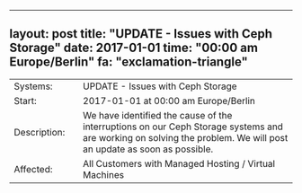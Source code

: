 --- 
 layout: post 
 title: "UPDATE - Issues with Ceph Storage" 
 date: 2017-01-01 
 time: "00:00 am Europe/Berlin" 
 fa: "exclamation-triangle" 
 --- 
 |                   |   |                                                                      | 
 |-------------------|---|----------------------------------------------------------------------| 
 | Systems:          |   | UPDATE - Issues with Ceph Storage| 
 | Start:            |   | 2017-01-01 at 00:00 am Europe/Berlin | 
 | Description:      |   | We have identified the cause of the interruptions on our Ceph Storage systems and are working on solving the problem. We will post an update as soon as possible. | 
 | Affected:         |   | All Customers with Managed Hosting / Virtual Machines | 
